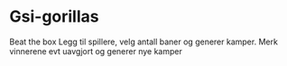 # Gsi-gorillas
Beat the box
Legg til spillere, velg antall baner og generer kamper. Merk vinnerene evt uavgjort og generer nye kamper
